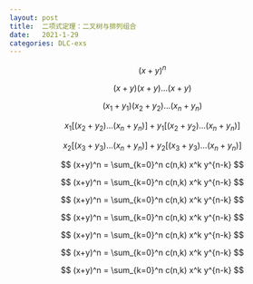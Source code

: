 ```yaml
---
layout: post
title:  二项式定理：二叉树与排列组合
date:   2021-1-29
categories: DLC-exs
---
```


$$ (x+y)^n $$

$$ (x+y)(x+y)\ldots(x+y) $$

$$ (x_1+y_1)(x_2+y_2)\ldots(x_n+y_n) $$

$$ x_1 \Big[(x_2+y_2)\ldots(x_n+y_n) \Big] + y_1 \Big[(x_2+y_2)\ldots(x_n+y_n) \Big] $$

$$ x_2 \Big[(x_3+y_3)\ldots(x_n+y_n) \Big] + y_2 \Big[(x_3+y_3)\ldots(x_n+y_n) \Big] $$

$$ (x+y)^n = \sum_{k=0}^n c(n,k) x^k y^{n-k} $$

$$ (x+y)^n = \sum_{k=0}^n c(n,k) x^k y^{n-k} $$

$$ (x+y)^n = \sum_{k=0}^n c(n,k) x^k y^{n-k} $$

$$ (x+y)^n = \sum_{k=0}^n c(n,k) x^k y^{n-k} $$

$$ (x+y)^n = \sum_{k=0}^n c(n,k) x^k y^{n-k} $$

$$ (x+y)^n = \sum_{k=0}^n c(n,k) x^k y^{n-k} $$

$$ (x+y)^n = \sum_{k=0}^n c(n,k) x^k y^{n-k} $$